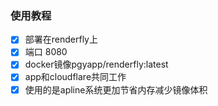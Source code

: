### 使用教程

- [x] 部署在renderfly上
- [x] 端口 8080
- [x] docker镜像pgyapp/renderfly:latest
- [x] app和cloudflare共同工作
- [x] 使用的是apline系统更加节省内存减少镜像体积
